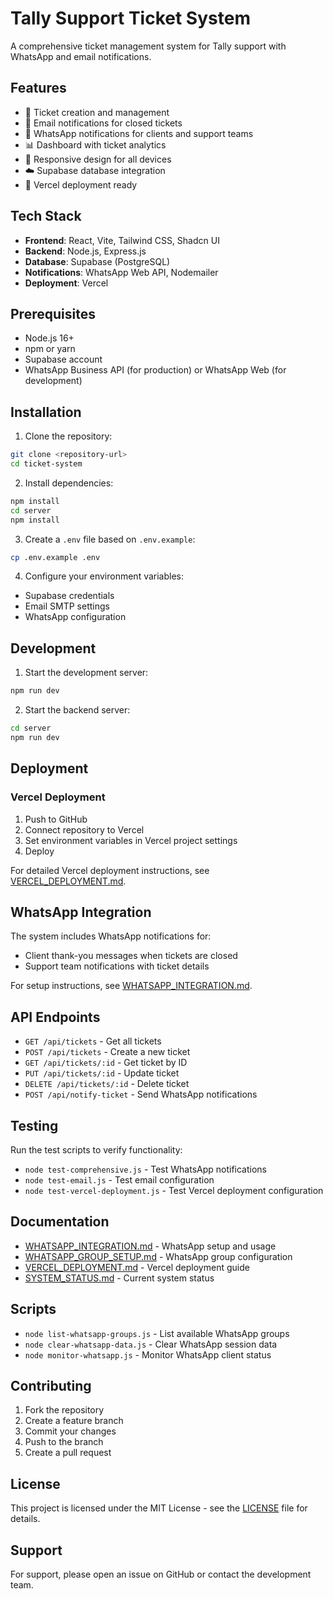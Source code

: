 # Tally Support Ticket System

A comprehensive ticket management system for Tally support with WhatsApp and email notifications.

## Features

- 🎫 Ticket creation and management
- 📧 Email notifications for closed tickets
- 💬 WhatsApp notifications for clients and support teams
- 📊 Dashboard with ticket analytics
- 📱 Responsive design for all devices
- ☁️ Supabase database integration
- 🚀 Vercel deployment ready

## Tech Stack

- **Frontend**: React, Vite, Tailwind CSS, Shadcn UI
- **Backend**: Node.js, Express.js
- **Database**: Supabase (PostgreSQL)
- **Notifications**: WhatsApp Web API, Nodemailer
- **Deployment**: Vercel

## Prerequisites

- Node.js 16+
- npm or yarn
- Supabase account
- WhatsApp Business API (for production) or WhatsApp Web (for development)

## Installation

1. Clone the repository:
```bash
git clone <repository-url>
cd ticket-system
```

2. Install dependencies:
```bash
npm install
cd server
npm install
```

3. Create a `.env` file based on `.env.example`:
```bash
cp .env.example .env
```

4. Configure your environment variables:
- Supabase credentials
- Email SMTP settings
- WhatsApp configuration

## Development

1. Start the development server:
```bash
npm run dev
```

2. Start the backend server:
```bash
cd server
npm run dev
```

## Deployment

### Vercel Deployment

1. Push to GitHub
2. Connect repository to Vercel
3. Set environment variables in Vercel project settings
4. Deploy

For detailed Vercel deployment instructions, see [VERCEL_DEPLOYMENT.md](VERCEL_DEPLOYMENT.md).

## WhatsApp Integration

The system includes WhatsApp notifications for:
- Client thank-you messages when tickets are closed
- Support team notifications with ticket details

For setup instructions, see [WHATSAPP_INTEGRATION.md](WHATSAPP_INTEGRATION.md).

## API Endpoints

- `GET /api/tickets` - Get all tickets
- `POST /api/tickets` - Create a new ticket
- `GET /api/tickets/:id` - Get ticket by ID
- `PUT /api/tickets/:id` - Update ticket
- `DELETE /api/tickets/:id` - Delete ticket
- `POST /api/notify-ticket` - Send WhatsApp notifications

## Testing

Run the test scripts to verify functionality:
- `node test-comprehensive.js` - Test WhatsApp notifications
- `node test-email.js` - Test email configuration
- `node test-vercel-deployment.js` - Test Vercel deployment configuration

## Documentation

- [WHATSAPP_INTEGRATION.md](WHATSAPP_INTEGRATION.md) - WhatsApp setup and usage
- [WHATSAPP_GROUP_SETUP.md](WHATSAPP_GROUP_SETUP.md) - WhatsApp group configuration
- [VERCEL_DEPLOYMENT.md](VERCEL_DEPLOYMENT.md) - Vercel deployment guide
- [SYSTEM_STATUS.md](SYSTEM_STATUS.md) - Current system status

## Scripts

- `node list-whatsapp-groups.js` - List available WhatsApp groups
- `node clear-whatsapp-data.js` - Clear WhatsApp session data
- `node monitor-whatsapp.js` - Monitor WhatsApp client status

## Contributing

1. Fork the repository
2. Create a feature branch
3. Commit your changes
4. Push to the branch
5. Create a pull request

## License

This project is licensed under the MIT License - see the [LICENSE](LICENSE) file for details.

## Support

For support, please open an issue on GitHub or contact the development team.